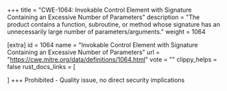 +++
title = "CWE-1064: Invokable Control Element with Signature Containing an Excessive Number of Parameters"
description	= "The product contains a function, subroutine, or method whose signature has an unnecessarily large number of parameters/arguments."
weight = 1064

[extra]
id = 1064
name = "Invokable Control Element with Signature Containing an Excessive Number of Parameters"
url = "https://cwe.mitre.org/data/definitions/1064.html"
vote = ""
clippy_helps = false
rust_docs_links = [
	
]
+++
Prohibited - Quality issue, no direct security implications
